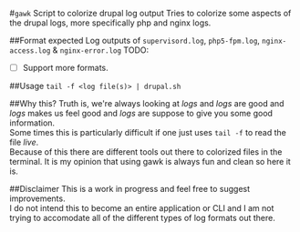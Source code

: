 #`gawk` Script to colorize drupal log output
Tries to colorize some aspects of the drupal logs, more specifically php and nginx logs.

##Format expected
Log outputs of `supervisord.log`, `php5-fpm.log`, `nginx-access.log` & `nginx-error.log`
TODO:
 - [ ] Support more formats.

##Usage
`tail -f <log file(s)> | drupal.sh`

##Why this?
Truth is, we're always looking at _logs_ and _logs_ are good and _logs_ makes us feel good and _logs_ are suppose to give you some good information.   
Some times this is particularly difficult if one just uses `tail -f` to read the file *live*.   
Because of this there are different tools out there to colorized files in the terminal. It is my opinion that using gawk is always fun and clean so here it is.  

##Disclaimer
This is a work in progress and feel free to suggest improvements.   
I do not intend this to become an entire application or CLI and I am not trying to accomodate all of the different types of log formats out there.  

